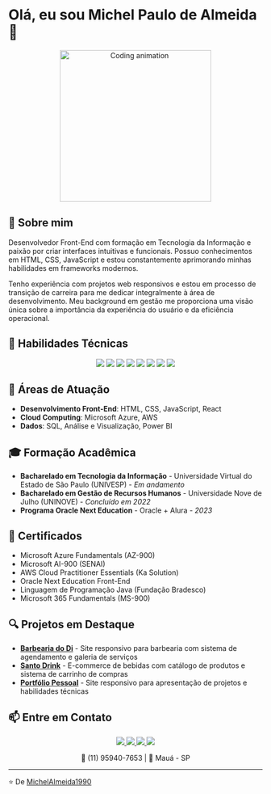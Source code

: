 # Olá, eu sou Michel Paulo de Almeida 👋

<div align="center">
  <img src="https://media.giphy.com/media/qgQUggAC3Pfv687qPC/giphy.gif" alt="Coding animation" width="300">
</div>

## 💫 Sobre mim
Desenvolvedor Front-End com formação em Tecnologia da Informação e paixão por criar interfaces intuitivas e funcionais. Possuo conhecimentos em HTML, CSS, JavaScript e estou constantemente aprimorando minhas habilidades em frameworks modernos.

Tenho experiência com projetos web responsivos e estou em processo de transição de carreira para me dedicar integralmente à área de desenvolvimento. Meu background em gestão me proporciona uma visão única sobre a importância da experiência do usuário e da eficiência operacional.

## 🚀 Habilidades Técnicas
<div align="center">
  <img src="https://img.shields.io/badge/HTML5-E34F26?style=for-the-badge&logo=html5&logoColor=white">
  <img src="https://img.shields.io/badge/CSS3-1572B6?style=for-the-badge&logo=css3&logoColor=white">
  <img src="https://img.shields.io/badge/JavaScript-F7DF1E?style=for-the-badge&logo=javascript&logoColor=black">
  <img src="https://img.shields.io/badge/React-20232A?style=for-the-badge&logo=react&logoColor=61DAFB">
  <img src="https://img.shields.io/badge/Java-ED8B00?style=for-the-badge&logo=java&logoColor=white">
  <img src="https://img.shields.io/badge/Microsoft_Azure-0089D6?style=for-the-badge&logo=microsoft-azure&logoColor=white">
  <img src="https://img.shields.io/badge/AWS-232F3E?style=for-the-badge&logo=amazon-aws&logoColor=white">
  <img src="https://img.shields.io/badge/GitHub-100000?style=for-the-badge&logo=github&logoColor=white">
</div>

## 💼 Áreas de Atuação
- **Desenvolvimento Front-End**: HTML, CSS, JavaScript, React
- **Cloud Computing**: Microsoft Azure, AWS
- **Dados**: SQL, Análise e Visualização, Power BI

## 🎓 Formação Acadêmica
- **Bacharelado em Tecnologia da Informação** - Universidade Virtual do Estado de São Paulo (UNIVESP) - _Em andamento_
- **Bacharelado em Gestão de Recursos Humanos** - Universidade Nove de Julho (UNINOVE) - _Concluído em 2022_
- **Programa Oracle Next Education** - Oracle + Alura - _2023_

## 📜 Certificados
- Microsoft Azure Fundamentals (AZ-900)
- Microsoft AI-900 (SENAI)
- AWS Cloud Practitioner Essentials (Ka Solution)
- Oracle Next Education Front-End
- Linguagem de Programação Java (Fundação Bradesco)
- Microsoft 365 Fundamentals (MS-900)

## 🔍 Projetos em Destaque
- [**Barbearia do Di**](https://barbearia-do-di.vercel.app) - Site responsivo para barbearia com sistema de agendamento e galeria de serviços
- [**Santo Drink**](https://michelalmeida1990.github.io/SITE-DE-BEBIDAS-DO-SANTO/) - E-commerce de bebidas com catálogo de produtos e sistema de carrinho de compras
- [**Portfólio Pessoal**](https://michelalmeida1990.github.io/Portfolio-Profissional/) - Site responsivo para apresentação de projetos e habilidades técnicas

## 📫 Entre em Contato
<div align="center">
  <a href="mailto:michelpaulo06@hotmail.com">
    <img src="https://img.shields.io/badge/Email-D14836?style=for-the-badge&logo=gmail&logoColor=white">
  </a>
  <a href="https://www.linkedin.com/in/michel-paulo-de-almeida/">
    <img src="https://img.shields.io/badge/LinkedIn-0077B5?style=for-the-badge&logo=linkedin&logoColor=white">
  </a>
  <a href="https://github.com/MichelAlmeida1990">
    <img src="https://img.shields.io/badge/GitHub-100000?style=for-the-badge&logo=github&logoColor=white">
  </a>
  <a href="https://www.instagram.com/michel.almeida1990">
    <img src="https://img.shields.io/badge/Instagram-E4405F?style=for-the-badge&logo=instagram&logoColor=white">
  </a>
</div>

<div align="center">
  <p>📱 (11) 95940-7653 | 📍 Mauá - SP</p>
</div>

---

⭐️ De [MichelAlmeida1990](https://github.com/MichelAlmeida1990)
